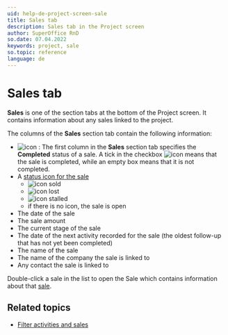 ```yaml
---
uid: help-de-project-screen-sale
title: Sales tab
description: Sales tab in the Project screen
author: SuperOffice RnD
so.date: 07.04.2022
keywords: project, sale
so.topic: reference
language: de
---
```


# Sales tab

**Sales** is one of the section tabs at the bottom of the Project screen. It contains information about any sales linked to the project.

The columns of the **Sales** section tab contain the following information:

* ![icon][img1] : The first column in the **Sales** section tab specifies the **Completed** status of a sale. A tick in the checkbox ![icon][img2] means that the sale is completed, while an empty box means that it is not completed.
* A [status icon for the sale][1]
  * ![icon][img1] sold
  * ![icon][img3] lost
  * ![icon][img4] stalled
  * if there is no icon, the sale is open
* The date of the sale
* The sale amount
* The current stage of the sale
* The date of the next activity recorded for the sale (the oldest follow-up that has not yet been completed)
* The name of the sale
* The name of the company the sale is linked to
* Any contact the sale is linked to

Double-click a sale in the list to open the Sale which contains information about that [sale][2].

## Related topics

* [Filter activities and sales][3]

<!-- Referenced links -->
[1]: ../../../sale/learn/stages.md
[2]: ../../../sale/learn/index.md
[3]: ../../../learn/section-tabs/filter.md

<!-- Referenced images -->
[img1]: ../../../../media/icons/sale-sold-details.bmp
[img2]: ../../../../media/icons/check.bmp
[img3]: ../../../../media/icons/sale-lost-details.bmp
[img4]: ../../../../../common/icons/salestalled.png

